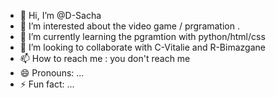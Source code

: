 - 👋 Hi, I’m @D-Sacha
- 👀 I’m interested about the video game / prgramation .
- 🌱 I’m currently learning the pgramtion with python/html/css
- 💞️ I’m looking to collaborate with C-Vitalie and R-Bimazgane
- 📫 How to reach me : you don't reach me
- 😄 Pronouns: ...
- ⚡ Fun fact: ...

<!---
D-Sacha/D-Sacha is a ✨ special ✨ repository because its `README.md` (this file) appears on your GitHub profile.
You can click the Preview link to take a look at your changes.
--->

